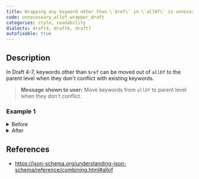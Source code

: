 ```yaml
---
title: Wrapping any keyword other than \`$ref\` in \`allOf\` is unnecessary
code: unnecessary_allof_wrapper_draft
categories: style, readability
dialects: draft4, draft6, draft7
autofixable: true
---
```


## Description
In Draft 4-7, keywords other than `$ref` can be moved out of `allOf` to the parent level when they don't conflict with existing keywords.

> **Message shown to user:**
> Move keywords from `allOf` to parent level when they don't conflict.

### Example 1
<details><summary>Before</summary>

```json
{
  "allOf": [
    {
      "type": "string",
      "minLength": 5
    }
  ]
}
```
</details>

<details><summary>After</summary>

```json
{
  "type": "string",
  "minLength": 5
}
```
</details>

## References
* <https://json-schema.org/understanding-json-schema/reference/combining.html#allof>
